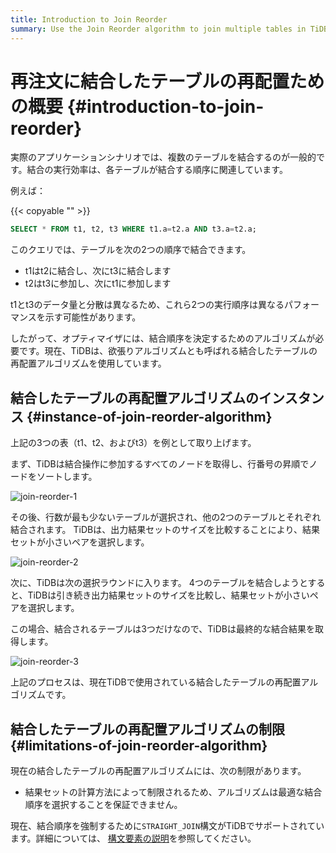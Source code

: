 ```yaml
---
title: Introduction to Join Reorder
summary: Use the Join Reorder algorithm to join multiple tables in TiDB.
---
```


# 再注文に結合したテーブルの再配置ための概要 {#introduction-to-join-reorder}

実際のアプリケーションシナリオでは、複数のテーブルを結合するのが一般的です。結合の実行効率は、各テーブルが結合する順序に関連しています。

例えば：

{{< copyable "" >}}

```sql
SELECT * FROM t1, t2, t3 WHERE t1.a=t2.a AND t3.a=t2.a;
```

このクエリでは、テーブルを次の2つの順序で結合できます。

-   t1はt2に結合し、次にt3に結合します
-   t2はt3に参加し、次にt1に参加します

t1とt3のデータ量と分散は異なるため、これら2つの実行順序は異なるパフォーマンスを示す可能性があります。

したがって、オプティマイザには、結合順序を決定するためのアルゴリズムが必要です。現在、TiDBは、欲張りアルゴリズムとも呼ばれる結合したテーブルの再配置アルゴリズムを使用しています。

## 結合したテーブルの再配置アルゴリズムのインスタンス {#instance-of-join-reorder-algorithm}

上記の3つの表（t1、t2、およびt3）を例として取り上げます。

まず、TiDBは結合操作に参加するすべてのノードを取得し、行番号の昇順でノードをソートします。

![join-reorder-1](/media/join-reorder-1.png)

その後、行数が最も少ないテーブルが選択され、他の2つのテーブルとそれぞれ結合されます。 TiDBは、出力結果セットのサイズを比較することにより、結果セットが小さいペアを選択します。

![join-reorder-2](/media/join-reorder-2.png)

次に、TiDBは次の選択ラウンドに入ります。 4つのテーブルを結合しようとすると、TiDBは引き続き出力結果セットのサイズを比較し、結果セットが小さいペアを選択します。

この場合、結合されるテーブルは3つだけなので、TiDBは最終的な結合結果を取得します。

![join-reorder-3](/media/join-reorder-3.png)

上記のプロセスは、現在TiDBで使用されている結合したテーブルの再配置アルゴリズムです。

## 結合したテーブルの再配置アルゴリズムの制限 {#limitations-of-join-reorder-algorithm}

現在の結合したテーブルの再配置アルゴリズムには、次の制限があります。

-   結果セットの計算方法によって制限されるため、アルゴリズムは最適な結合順序を選択することを保証できません。

現在、結合順序を強制するために`STRAIGHT_JOIN`構文がTiDBでサポートされています。詳細については、 [構文要素の説明](/sql-statements/sql-statement-select.md#description-of-the-syntax-elements)を参照してください。
